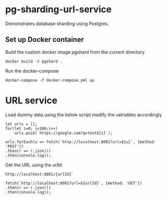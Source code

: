 # pg-sharding-url-service

Demonstrates database sharding using Postgres.

## Set up Docker container

Build the custom docker image pgshard from the current directory

`docker build -t pgshard .`

Run the docker-compose

`docker-compose -f docker-compose.yml up`


# URL service

Load dummy data using the below script modify the valriables accordingly

```
let urls = [];
for(let i=0; i<100;i++) 
    urls.push(`https://google.com?q=test${i}`);

urls.forEach(u => fetch(`http://localhost:8081?url=${u}`, {method: 'POST'})
.then(r => r.json())
.then(console.log));

```


Get the URL using the urlId

```
http://localhost:8081/{urlId}`

fetch(`http://localhost:8081?url=${urlId}`, {method: 'GET'})
.then(r => r.json())
.then(console.log));
```
